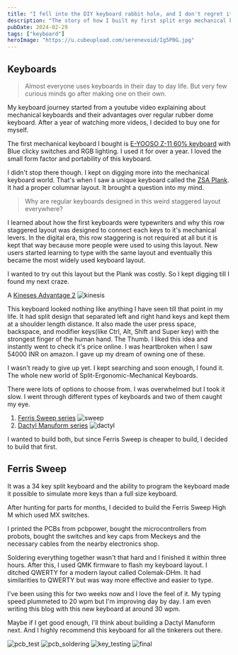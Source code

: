 ```yaml
---
title: "I fell into the DIY keyboard rabbit hole, and I don't regret it!"
description: "The story of how I built my first split ergo mechanical keyboard - a Ferris Sweep"
pubDate: 2024-02-29
tags: ["keyboard"]
heroImage: "https://u.cubeupload.com/serenevoid/Ig5P0G.jpg"
---
```

## Keyboards
> Almost everyone uses keyboards in their day to day life. But very few curious minds
go after making one on their own.

My keyboard journey started from a youtube video explaining about mechanical keyboards
and their advantages over regular rubber dome keyboard. After a year of watching more videos,
I decided to buy one for myself.

The first mechanical keyboard I bought is [E-YOOSO Z-11 60% keyboard](https://www.amazon.in/gp/product/B0B12GKBFQ/) with Blue clicky
switches and RGB lighting. I used it for over a year. I loved the small form factor
and portability of this keyboard.

I didn't stop there though. I kept on digging more into the mechanical keyboard world.
That's when I saw a unique keyboard called the [ZSA Plank](https://www.zsa.io/planck/). It had a proper columnar layout.
It brought a question into my mind.

> Why are regular keyboards designed in this weird staggered layout everywhere?

I learned about how the first keyboards were typewriters and why this row staggered layout was
designed to connect each keys to it's mechanical levers. In the digital era, this row staggering is not
required at all but it is kept that way because more people were used to using this layout.
New users started learning to type with the same layout and eventually this became the most
widely used keyboard layout.

I wanted to try out this layout but the Plank was costly. So I kept digging till I found my next craze.

A [Kineses Advantage 2](https://kinesis-ergo.com/keyboards/advantage2-keyboard/)
![kinesis](https://kinesis-ergo.com/wp-content/uploads/advantage2-glow.png)

This keyboard looked nothing like anything I have seen till that point in my life.
It had split design that separated left and right hand keys and kept them at a shoulder length distance.
It also made the user press space, backspace, and modifier keys(like Ctrl, Alt, Shift and Super key) with the
strongest finger of the human hand. The Thumb. I liked this idea and instantly went to check it's
price online. I was heartbroken when I saw 54000 INR on amazon. I gave up my dream of owning one of these.

I wasn't ready to give up yet. I kept searching and soon enough, I found it. The whole new world of
Split-Ergonomic-Mechanical Keyboards.

There were lots of options to choose from. I was overwhelmed but I took it slow.
I went through different types of keyboards and two of them caught my eye.
1. [Ferris Sweep series](https://github.com/davidphilipbarr/Sweep)
![sweep](https://github.com/davidphilipbarr/Sweep/assets/27895007/97e13cdc-b84b-4545-8e09-139a4bb935e5)
2. [Dactyl Manuform series](https://github.com/tshort/dactyl-keyboard)
![dactyl](https://i.redd.it/3vj76judqa151.jpg)

I wanted to build both, but since Ferris Sweep is cheaper to build, I decided to
build that first.

## Ferris Sweep

It was a 34 key split keyboard and the ability to program the keyboard made it possible to simulate more
keys than a full size keyboard.

After hunting for parts for months, I decided to build the Ferris Sweep High M which
used MX switches.

I printed the PCBs from pcbpower, bought the microcontrollers from probots, bought the switches and key caps from
Meckeys and the necessary cables from the nearby electronics shop.

Soldering everything together wasn't that hard and I finished it within three hours.
After this, I used QMK firmware to flash my keyboard layout. I ditched QWERTY for a
modern layout called Colemak-DHm. It had similarities to QWERTY but was way more effective and easier to type.

I've been using this for two weeks now and I love the feel of it. My typing speed plummeted to
20 wpm but I'm improving day by day. I am even writing this blog with this new keyboard
at around 30 wpm.

Maybe if I get good enough, I'll think about building a Dactyl Manuform next.
And I highly recommend this keyboard for all the tinkerers out there.

![pcb_test](https://u.cubeupload.com/serenevoid/X40Hgt.jpg)
![pcb_soldering](https://u.cubeupload.com/serenevoid/R9gHR3.jpg)
![key_testing](https://u.cubeupload.com/serenevoid/rJqPEY.jpg)
![final](https://u.cubeupload.com/serenevoid/7NzznS.jpg)

